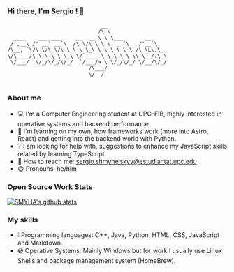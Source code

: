 ### Hi there, I'm Sergio ! 👋

``` 
                              __                   
                             /\ \                  
  ____    ___ ___     __  __ \ \ \___       __     
 /',__\ /' __` __`\  /\ \/\ \ \ \  _ `\   /'__`\   
/\__, `\/\ \/\ \/\ \ \ \ \_\ \ \ \ \ \ \ /\ \L\.\_ 
\/\____/\ \_\ \_\ \_\ \/`____ \ \ \_\ \_\\ \__/.\_\
 \/___/  \/_/\/_/\/_/  `/___/> \ \/_/\/_/ \/__/\/_/
                          /\___/                      
                          \/__/        
                          
```                          

### About me

- 💻 I'm a Computer Engineering student at UPC-FIB, highly interested in operative systems and backend performance.
- 📘 I'm learning on my own, how frameworks work (more into Astro, React) and getting into the backend world with Python. 
- ❔ I am looking for help with, suggestions to enhance my JavaScript skills related by learning TypeScript.
- 💬 How to reach me: [sergio.shmyhelskyy@estudiantat.upc.edu](mailto:sergio.shmyhelskyy@estudiantat.upc.edu)
- 😄 Pronouns: he/him

### Open Source Work Stats

[![SMYHA's github stats](https://github-readme-stats.vercel.app/api?username=smyha&theme=tokyonight&show_icons=true)](https://github.com/smyha)

### My skills 

- ❕ Programming languages: C++, Java, Python, HTML, CSS, JavaScript and Markdown.
- 💿 Operative Systems: Mainly Windows but for work I usually use Linux Shells and package management system (HomeBrew).

<!--
**smyha/smyha** is a ✨ _special_ ✨ repository because its `README.md` (this file) appears on your GitHub profile.

Here are some ideas to get you started:

- 🔭 I’m currently working on ...
- 🌱 I’m currently learning ...
- 👯 I’m looking to collaborate on ...
- 🤔 I’m looking for help with ...
- 💬 Ask me about ...
- 📫 How to reach me: ...
- 😄 Pronouns: ...
- ⚡ Fun fact: ...
-->
